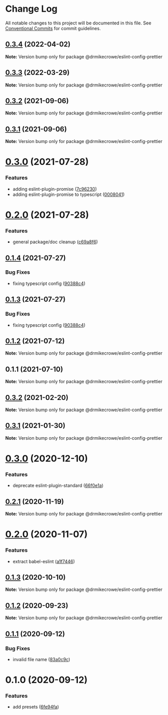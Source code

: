 # Change Log

All notable changes to this project will be documented in this file.
See [Conventional Commits](https://conventionalcommits.org) for commit guidelines.

## [0.3.4](https://github.com/drmikecrowe/configs/compare/@drmikecrowe/eslint-config-prettier@0.3.3...@drmikecrowe/eslint-config-prettier@0.3.4) (2022-04-02)

**Note:** Version bump only for package @drmikecrowe/eslint-config-prettier





## [0.3.3](https://github.com/drmikecrowe/configs/compare/@drmikecrowe/eslint-config-prettier@0.3.2...@drmikecrowe/eslint-config-prettier@0.3.3) (2022-03-29)

**Note:** Version bump only for package @drmikecrowe/eslint-config-prettier





## [0.3.2](https://github.com/drmikecrowe/configs/compare/@drmikecrowe/eslint-config-prettier@0.3.1...@drmikecrowe/eslint-config-prettier@0.3.2) (2021-09-06)

**Note:** Version bump only for package @drmikecrowe/eslint-config-prettier





## [0.3.1](https://github.com/drmikecrowe/configs/compare/@drmikecrowe/eslint-config-prettier@0.3.0...@drmikecrowe/eslint-config-prettier@0.3.1) (2021-09-06)

**Note:** Version bump only for package @drmikecrowe/eslint-config-prettier





# [0.3.0](https://github.com/drmikecrowe/configs/compare/@drmikecrowe/eslint-config-prettier@0.2.0...@drmikecrowe/eslint-config-prettier@0.3.0) (2021-07-28)


### Features

* adding eslint-plugin-promise ([7c96230](https://github.com/drmikecrowe/configs/commit/7c962303f0943493bdc0e0533aae2aa85fb79c2e))
* adding eslint-plugin-promise to typescript ([0008041](https://github.com/drmikecrowe/configs/commit/000804187fc90abc0789626758f4bfedf8e199d8))





# [0.2.0](https://github.com/drmikecrowe/configs/compare/@drmikecrowe/eslint-config-prettier@0.1.4...@drmikecrowe/eslint-config-prettier@0.2.0) (2021-07-28)


### Features

* general package/doc cleanup ([c69a8f6](https://github.com/drmikecrowe/configs/commit/c69a8f60a03531f44d7996955d48d522d9637427))





## [0.1.4](https://github.com/drmikecrowe/configs/compare/@drmikecrowe/eslint-config-prettier@0.1.2...@drmikecrowe/eslint-config-prettier@0.1.4) (2021-07-27)

### Bug Fixes

- fixing typescript config ([90388c4](https://github.com/drmikecrowe/configs/commit/90388c4a744ba11070f668e752123d549994c4fb))

## [0.1.3](https://github.com/drmikecrowe/configs/compare/@drmikecrowe/eslint-config-prettier@0.1.2...@drmikecrowe/eslint-config-prettier@0.1.3) (2021-07-27)

### Bug Fixes

- fixing typescript config ([90388c4](https://github.com/drmikecrowe/configs/commit/90388c4a744ba11070f668e752123d549994c4fb))

## [0.1.2](https://github.com/drmikecrowe/configs/compare/@drmikecrowe/eslint-config-prettier@0.1.1...@drmikecrowe/eslint-config-prettier@0.1.2) (2021-07-12)

**Note:** Version bump only for package @drmikecrowe/eslint-config-prettier

## 0.1.1 (2021-07-10)

**Note:** Version bump only for package @drmikecrowe/eslint-config-prettier

## [0.3.2](https://github.com/drmikecrowe/configs/compare/@drmikecrowe/eslint-config-prettier@0.3.1...@drmikecrowe/eslint-config-prettier@0.3.2) (2021-02-20)

**Note:** Version bump only for package @drmikecrowe/eslint-config-prettier

## [0.3.1](https://github.com/drmikecrowe/configs/compare/@drmikecrowe/eslint-config-prettier@0.3.0...@drmikecrowe/eslint-config-prettier@0.3.1) (2021-01-30)

**Note:** Version bump only for package @drmikecrowe/eslint-config-prettier

# [0.3.0](https://github.com/drmikecrowe/configs/compare/@drmikecrowe/eslint-config-prettier@0.2.1...@drmikecrowe/eslint-config-prettier@0.3.0) (2020-12-10)

### Features

- deprecate eslint-plugin-standard ([66f0e1a](https://github.com/drmikecrowe/configs/commit/66f0e1a2ca5060a631477a69d6706a6a8fda2708))

## [0.2.1](https://github.com/drmikecrowe/configs/compare/@drmikecrowe/eslint-config-prettier@0.2.0...@drmikecrowe/eslint-config-prettier@0.2.1) (2020-11-19)

**Note:** Version bump only for package @drmikecrowe/eslint-config-prettier

# [0.2.0](https://github.com/drmikecrowe/configs/compare/@drmikecrowe/eslint-config-prettier@0.1.3...@drmikecrowe/eslint-config-prettier@0.2.0) (2020-11-07)

### Features

- extract babel-eslint ([a1f7446](https://github.com/drmikecrowe/configs/commit/a1f744685ff7038a72a94a0efe69b28eb27d0a7e))

## [0.1.3](https://github.com/drmikecrowe/configs/compare/@drmikecrowe/eslint-config-prettier@0.1.2...@drmikecrowe/eslint-config-prettier@0.1.3) (2020-10-10)

**Note:** Version bump only for package @drmikecrowe/eslint-config-prettier

## [0.1.2](https://github.com/drmikecrowe/configs/compare/@drmikecrowe/eslint-config-prettier@0.1.1...@drmikecrowe/eslint-config-prettier@0.1.2) (2020-09-23)

**Note:** Version bump only for package @drmikecrowe/eslint-config-prettier

## [0.1.1](https://github.com/drmikecrowe/configs/compare/@drmikecrowe/eslint-config-prettier@0.1.0...@drmikecrowe/eslint-config-prettier@0.1.1) (2020-09-12)

### Bug Fixes

- invalid file name ([83a0c9c](https://github.com/drmikecrowe/configs/commit/83a0c9c119b2fb36a538948b2ba524caafe6fd9e))

# 0.1.0 (2020-09-12)

### Features

- add presets ([6fe94fa](https://github.com/drmikecrowe/configs/commit/6fe94fae4ed9d80b18833c9e5a3f51f710ebda43))
